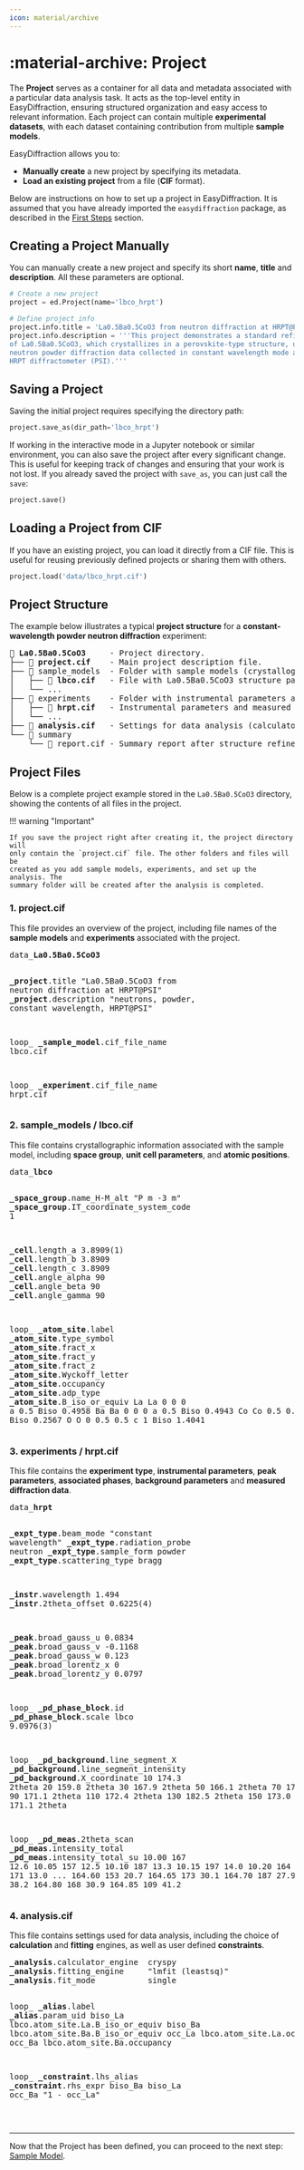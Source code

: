 ```yaml
---
icon: material/archive
---
```


# :material-archive: Project

The **Project** serves as a container for all data and metadata associated with
a particular data analysis task. It acts as the top-level entity in
EasyDiffraction, ensuring structured organization and easy access to relevant
information. Each project can contain multiple **experimental datasets**, with
each dataset containing contribution from multiple **sample models**.

EasyDiffraction allows you to:

- **Manually create** a new project by specifying its metadata.
- **Load an existing project** from a file (**CIF** format).

Below are instructions on how to set up a project in EasyDiffraction. It is
assumed that you have already imported the `easydiffraction` package, as
described in the [First Steps](../first-steps.md) section.

## Creating a Project Manually

You can manually create a new project and specify its short **name**, **title**
and **description**. All these parameters are optional.

```py
# Create a new project
project = ed.Project(name='lbco_hrpt')

# Define project info
project.info.title = 'La0.5Ba0.5CoO3 from neutron diffraction at HRPT@PSI'
project.info.description = '''This project demonstrates a standard refinement
of La0.5Ba0.5CoO3, which crystallizes in a perovskite-type structure, using
neutron powder diffraction data collected in constant wavelength mode at the
HRPT diffractometer (PSI).'''
```

## Saving a Project

Saving the initial project requires specifying the directory path:

```python
project.save_as(dir_path='lbco_hrpt')
```

If working in the interactive mode in a Jupyter notebook or similar environment,
you can also save the project after every significant change. This is useful for
keeping track of changes and ensuring that your work is not lost. If you already
saved the project with `save_as`, you can just call the `save`:

```python
project.save()
```

## Loading a Project from CIF

If you have an existing project, you can load it directly from a CIF file. This
is useful for reusing previously defined projects or sharing them with others.

```python
project.load('data/lbco_hrpt.cif')
```

## Project Structure

The example below illustrates a typical **project structure** for a
**constant-wavelength powder neutron diffraction** experiment:

<!-- prettier-ignore-start -->

<div class="cif">
<pre>
📁 <span class="red"><b>La0.5Ba0.5CoO3</b></span>     - Project directory.
├── 📄 <span class="orange"><b>project.cif</b></span>    - Main project description file.
├── 📁 sample_models  - Folder with sample models (crystallographic structures).
│   ├── 📄 <span class="orange"><b>lbco.cif</b></span>   - File with La0.5Ba0.5CoO3 structure parameters.
│   └── ...
├── 📁 experiments    - Folder with instrumental parameters and measured data.
│   ├── 📄 <span class="orange"><b>hrpt.cif</b></span>   - Instrumental parameters and measured data from HRPT@PSI.
│   └── ...
├── 📄 <span class="orange"><b>analysis.cif</b></span>   - Settings for data analysis (calculator, minimizer, etc.).
└── 📁 summary
    └── 📄 report.cif - Summary report after structure refinement.
</pre>
</div>

<!-- prettier-ignore-end -->

## Project Files

Below is a complete project example stored in the `La0.5Ba0.5CoO3` directory,
showing the contents of all files in the project.

!!! warning "Important"

    If you save the project right after creating it, the project directory will
    only contain the `project.cif` file. The other folders and files will be
    created as you add sample models, experiments, and set up the analysis. The
    summary folder will be created after the analysis is completed.

### 1. <span class="orange">project.cif</span>

This file provides an overview of the project, including file names of the
**sample models** and **experiments** associated with the project.

<!-- prettier-ignore-start -->

<div class="cif">
<pre>
data_<span class="red"><b>La0.5Ba0.5CoO3</b></span>

<span class="blue"><b>_project</b>.title</span>       "La0.5Ba0.5CoO3 from neutron diffraction at HRPT@PSI"
<span class="blue"><b>_project</b>.description</span> "neutrons, powder, constant wavelength, HRPT@PSI"

loop_
<span class="green"><b>_sample_model</b>.cif_file_name</span>
lbco.cif

loop_
<span class="green"><b>_experiment</b>.cif_file_name</span>
hrpt.cif
</pre>
</div>

<!-- prettier-ignore-end -->

### 2. sample_models / <span class="orange">lbco.cif</span>

This file contains crystallographic information associated with the sample
model, including **space group**, **unit cell parameters**, and **atomic
positions**.

<!-- prettier-ignore-start -->

<div class="cif">
<pre>
data_<span class="red"><b>lbco</b></span>

<span class="blue"><b>_space_group</b>.name_H-M_alt</span>              "P m -3 m"
<span class="blue"><b>_space_group</b>.IT_coordinate_system_code</span> 1

<span class="blue"><b>_cell</b>.length_a</span>      3.8909(1)
<span class="blue"><b>_cell</b>.length_b</span>      3.8909
<span class="blue"><b>_cell</b>.length_c</span>      3.8909
<span class="blue"><b>_cell</b>.angle_alpha</span>  90
<span class="blue"><b>_cell</b>.angle_beta</span>   90
<span class="blue"><b>_cell</b>.angle_gamma</span>  90

loop_
<span class="green"><b>_atom_site</b>.label</span>
<span class="green"><b>_atom_site</b>.type_symbol</span>
<span class="green"><b>_atom_site</b>.fract_x</span>
<span class="green"><b>_atom_site</b>.fract_y</span>
<span class="green"><b>_atom_site</b>.fract_z</span>
<span class="green"><b>_atom_site</b>.Wyckoff_letter</span>
<span class="green"><b>_atom_site</b>.occupancy</span>
<span class="green"><b>_atom_site</b>.adp_type</span>
<span class="green"><b>_atom_site</b>.B_iso_or_equiv</span>
La La   0   0   0     a   0.5  Biso 0.4958
Ba Ba   0   0   0     a   0.5  Biso 0.4943
Co Co   0.5 0.5 0.5   b   1    Biso 0.2567
O  O    0   0.5 0.5   c   1    Biso 1.4041
</pre>
</div>

<!-- prettier-ignore-end -->

### 3. experiments / <span class="orange">hrpt.cif</span>

This file contains the **experiment type**, **instrumental parameters**, **peak
parameters**, **associated phases**, **background parameters** and **measured
diffraction data**.

<!-- prettier-ignore-start -->

<div class="cif">
<pre>
data_<span class="red"><b>hrpt</b></span>

<span class="blue"><b>_expt_type</b>.beam_mode</span>        "constant wavelength"
<span class="blue"><b>_expt_type</b>.radiation_probe</span>  neutron
<span class="blue"><b>_expt_type</b>.sample_form</span>      powder
<span class="blue"><b>_expt_type</b>.scattering_type</span>  bragg

<span class="blue"><b>_instr</b>.wavelength</span>    1.494
<span class="blue"><b>_instr</b>.2theta_offset</span> 0.6225(4)

<span class="blue"><b>_peak</b>.broad_gauss_u</span>    0.0834
<span class="blue"><b>_peak</b>.broad_gauss_v</span>   -0.1168
<span class="blue"><b>_peak</b>.broad_gauss_w</span>    0.123
<span class="blue"><b>_peak</b>.broad_lorentz_x</span>  0
<span class="blue"><b>_peak</b>.broad_lorentz_y</span>  0.0797

loop_
<span class="green"><b>_pd_phase_block</b>.id</span>
<span class="green"><b>_pd_phase_block</b>.scale</span>
lbco 9.0976(3)

loop_
<span class="green"><b>_pd_background</b>.line_segment_X</span>
<span class="green"><b>_pd_background</b>.line_segment_intensity</span>
<span class="green"><b>_pd_background</b>.X_coordinate</span>
 10  174.3  2theta
 20  159.8  2theta
 30  167.9  2theta
 50  166.1  2theta
 70  172.3  2theta
 90  171.1  2theta
110  172.4  2theta
130  182.5  2theta
150  173.0  2theta
165  171.1  2theta

loop_
<span class="green"><b>_pd_meas</b>.2theta_scan</span>
<span class="green"><b>_pd_meas</b>.intensity_total</span>
<span class="green"><b>_pd_meas</b>.intensity_total_su</span>
 10.00  167  12.6
 10.05  157  12.5
 10.10  187  13.3
 10.15  197  14.0
 10.20  164  12.5
 10.25  171  13.0
...
164.60  153  20.7
164.65  173  30.1
164.70  187  27.9
164.75  175  38.2
164.80  168  30.9
164.85  109  41.2
</pre>
</div>

<!-- prettier-ignore-end -->

### 4. <span class="orange">analysis.cif</span>

This file contains settings used for data analysis, including the choice of
**calculation** and **fitting** engines, as well as user defined
**constraints**.

<!-- prettier-ignore-start -->

<div class="cif">
<pre>
<span class="blue"><b>_analysis</b>.calculator_engine</span>  cryspy
<span class="blue"><b>_analysis</b>.fitting_engine</span>     "lmfit (leastsq)"
<span class="blue"><b>_analysis</b>.fit_mode</span>           single

loop_
<span class="green"><b>_alias</b>.label</span>
<span class="green"><b>_alias</b>.param_uid</span>
biso_La  lbco.atom_site.La.B_iso_or_equiv
biso_Ba  lbco.atom_site.Ba.B_iso_or_equiv
occ_La   lbco.atom_site.La.occupancy
occ_Ba   lbco.atom_site.Ba.occupancy

loop_
<span class="green"><b>_constraint</b>.lhs_alias</span>
<span class="green"><b>_constraint</b>.rhs_expr</span>
biso_Ba  biso_La
occ_Ba   "1 - occ_La"
</pre>
</div>

<!-- prettier-ignore-end -->

<br>

---

Now that the Project has been defined, you can proceed to the next step:
[Sample Model](model.md).
